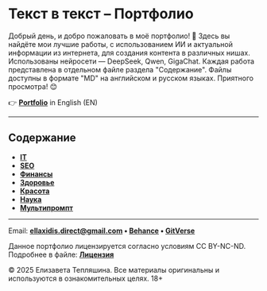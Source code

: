 # Текст в текст – Портфолио

Добрый день, и добро пожаловать в моё портфолио! 🙌 Здесь вы найдёте мои лучшие работы, с использованием ИИ и актуальной информации из интернета, для создания контента в различных нишах. Использованы нейросети — DeepSeek, Qwen, GigaChat. Каждая работа представлена в отдельном файле раздела "Содержание". Файлы доступны в формате "MD" на английском и русском языках. Приятного просмотра! 😊

👉 **[Portfolio](README.md)** in English (EN)

---

## Содержание

- **[IT](финансы/)**
- **[SEO](СЕО/)**
- **[Финансы](копирайтинг/)**
- **[Здоровье](нумерология/)**
- **[Красота](личное/)**
- **[Наука](мультипромпт/)**
- **[Мультипромпт](мультипромпт/)**

---

Email: **ellaxidis.direct@gmail.com &bull; [Behance](https://www.behance.net/ellaxidis) &bull; [GitVerse](https://gitverse.ru/ellaxidis)**

Данное портфолио лицензируется согласно условиям CC BY-NC-ND. Подробнее в файле: **[Лицензия](LICENSE_RU.md)**

&copy; 2025 Елизавета Тепляшина. Все материалы оригинальны и используются в ознакомительных целях. 18+

